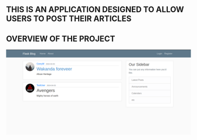 ## THIS IS AN APPLICATION DESIGNED TO ALLOW USERS TO POST THEIR ARTICLES

## OVERVIEW OF THE PROJECT


![blog.png](flaskblog/static/profile_pics/blog.png)
